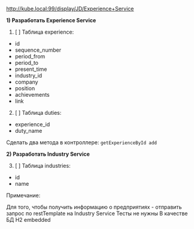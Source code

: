 
http://kube.local:99/display/JD/Experience+Service


**1) Разработать Experience Service**

1. [ ] Таблица experience:
* id
* sequence_number
* period_from
* period_to
* present_time
* industry_id
* company
* position
* achievements
* link

2. [ ] Таблица duties:
* experience_id
* duty_name

Сделать два метода в контроллере:
`getExperienceById
add`

**2) Разработать Industry Service**

3. [ ] Таблица industries:
* id
* name

Примечание:

Для того, чтобы получить информацию о предприятиях - отправить запрос по restTemplate на Industry Service
Тесты не нужны
В качестве БД H2 embedded